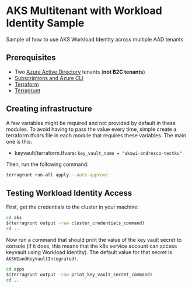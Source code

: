 # AKS Multitenant with Workload Identity Sample
Sample of how to use AKS Workload Identity across multiple AAD tenants

## Prerequisites
- Two [Azure Active Directory](https://learn.microsoft.com/en-us/azure/active-directory/fundamentals/active-directory-whatis) tenants (**not B2C tenants**)
- [Subscriptions and Azure CLI](https://azure.microsoft.com/en-us/get-started/)
- [Terraform](https://developer.hashicorp.com/terraform/downloads)
- [Terragrunt](https://terragrunt.gruntwork.io/docs/getting-started/install/)

## Creating infrastructure
A few variables might be required and not provided by default in these modules. To avoid having to pass the value every time, simple create a terraform.tfvars file in each module that requires these variables. The main one is this:
- keyvault/terraform.tfvars: `key_vault_name = "akswi-andresco-testkv"`

Then, run the following command:
```sh
terragrunt run-all apply --auto-approve
```

## Testing Workload Identity Access

First, get the credentials to the cluster in your machine:
```sh
cd aks
$(terragrunt output -raw cluster_credentials_command)
cd ..
```
Now run a command that should print the value of the key vault secret to console (if it does, this means that the k8s service account can access keyvault using Workload Identity). The default value for that secret is `AKSWIandKeyVaultIntegrated!`.
```sh
cd apps
$(terragrunt output -raw print_key_vault_secret_command)
cd ..
```
